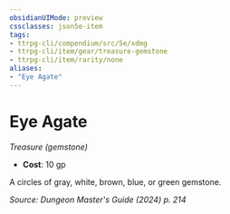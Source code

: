 ```yaml
---
obsidianUIMode: preview
cssclasses: json5e-item
tags:
- ttrpg-cli/compendium/src/5e/xdmg
- ttrpg-cli/item/gear/treasure-gemstone
- ttrpg-cli/item/rarity/none
aliases: 
- "Eye Agate"
---
```

# Eye Agate
*Treasure (gemstone)*  

- **Cost**: 10 gp

A circles of gray, white, brown, blue, or green gemstone.

*Source: Dungeon Master's Guide (2024) p. 214*